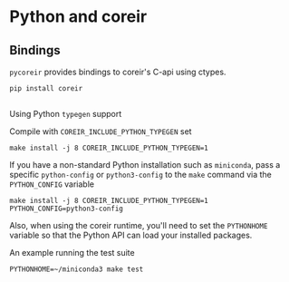 # Python and coreir
## Bindings
`pycoreir` provides bindings to coreir's C-api using ctypes. 
```
pip install coreir
```

##
Using Python `typegen` support

Compile with `COREIR_INCLUDE_PYTHON_TYPEGEN` set
```
make install -j 8 COREIR_INCLUDE_PYTHON_TYPEGEN=1
```

If you have a non-standard Python installation such as `miniconda`, pass a specific `python-config` or `python3-config` to the `make` command via the `PYTHON_CONFIG` variable
```
make install -j 8 COREIR_INCLUDE_PYTHON_TYPEGEN=1 PYTHON_CONFIG=python3-config
```

Also, when using the coreir runtime, you'll need to set the `PYTHONHOME` variable so that the Python API can load your installed packages.

An example running the test suite
```
PYTHONHOME=~/miniconda3 make test  
```
